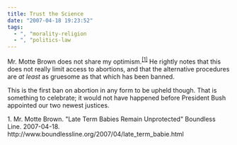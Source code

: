 ```yaml
---
title: Trust the Science
date: "2007-04-18 19:23:52"
tags:
  - ", "morality-religion
  - ", "politics-law
---
```

Mr. Motte Brown does not share my optimism.<sup>[\[1\]][ref1]</sup>  He rightly notes that this does not really limit access to abortions, and that the alternative procedures are *at least* as gruesome as that which has been banned.  

This is the first ban on abortion in any form to be upheld though.  That is something to celebrate; it would not have happened before President Bush appointed our two newest justices.  

<div markdown="1" class="postrefs">
1. Mr. Motte Brown.  "Late Term Babies Remain Unprotected" Boundless Line.  2007-04-18.  http://www.boundlessline.org/2007/04/late_term_babie.html
</div>

[ref1]: http://www.boundlessline.org/2007/04/late_term_babie.html "Boundless Line: Late Term Babies Remain Unprotected"

